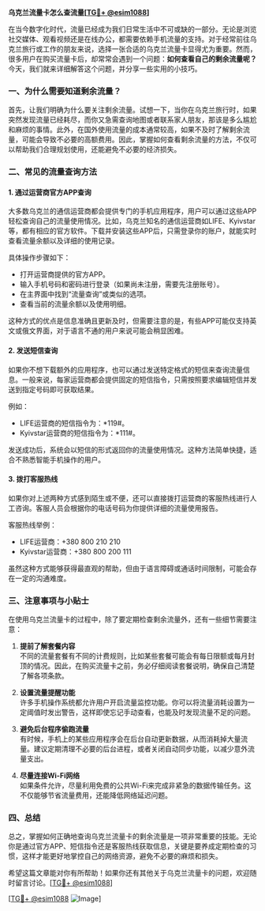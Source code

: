 **乌克兰流量卡怎么查流量[[TG💪+ @esim1088](https://t.me/s/esim1088)]**

在当今数字化时代，流量已经成为我们日常生活中不可或缺的一部分。无论是浏览社交媒体、观看视频还是在线办公，都需要依赖手机流量的支持。对于经常前往乌克兰旅行或工作的朋友来说，选择一张合适的乌克兰流量卡显得尤为重要。然而，很多用户在购买流量卡后，却常常会遇到一个问题：**如何查看自己的剩余流量呢？** 今天，我们就来详细解答这个问题，并分享一些实用的小技巧。

### 一、为什么需要知道剩余流量？

首先，让我们明确为什么要关注剩余流量。试想一下，当你在乌克兰旅行时，如果突然发现流量已经耗尽，而你又急需查询地图或者联系家人朋友，那该是多么尴尬和麻烦的事情。此外，在国外使用流量的成本通常较高，如果不及时了解剩余流量，可能会导致不必要的高额费用。因此，掌握如何查看剩余流量的方法，不仅可以帮助我们合理规划使用，还能避免不必要的经济损失。

### 二、常见的流量查询方法

#### 1. **通过运营商官方APP查询**
大多数乌克兰的通信运营商都会提供专门的手机应用程序，用户可以通过这些APP轻松查询自己的流量使用情况。比如，乌克兰知名的通信运营商如LIFE、Kyivstar等，都有相应的官方软件。下载并安装这些APP后，只需登录你的账户，就能实时查看流量余额以及详细的使用记录。

具体操作步骤如下：
- 打开运营商提供的官方APP。
- 输入手机号码和密码进行登录（如果尚未注册，需要先注册账号）。
- 在主界面中找到“流量查询”或类似的选项。
- 查看当前的流量余额以及使用明细。

这种方式的优点是信息准确且更新及时，但需要注意的是，有些APP可能仅支持英文或俄文界面，对于语言不通的用户来说可能会稍显困难。

#### 2. **发送短信查询**
如果你不想下载额外的应用程序，也可以通过发送特定格式的短信来查询流量信息。一般来说，每家运营商都会提供固定的短信指令，只需按照要求编辑短信并发送到指定号码即可获取结果。

例如：
- LIFE运营商的短信指令为：*119#。
- Kyivstar运营商的短信指令为：*111#。

发送成功后，系统会以短信的形式返回你的流量使用情况。这种方法简单快捷，适合不熟悉智能手机操作的用户。

#### 3. **拨打客服热线**
如果你对上述两种方式感到陌生或不便，还可以直接拨打运营商的客服热线进行人工咨询。客服人员会根据你的电话号码为你提供详细的流量使用报告。

客服热线举例：
- LIFE运营商：+380 800 210 210
- Kyivstar运营商：+380 800 200 111

虽然这种方式能够获得最直观的帮助，但由于语言障碍或通话时间限制，可能会存在一定的沟通难度。

### 三、注意事项与小贴士

在使用乌克兰流量卡的过程中，除了要定期检查剩余流量外，还有一些细节需要注意：

1. **提前了解套餐内容**  
   不同的流量套餐有不同的计费规则，比如某些套餐可能会有每日限额或每月封顶的情况。因此，在购买流量卡之前，务必仔细阅读套餐说明，确保自己清楚了解各项条款。

2. **设置流量提醒功能**  
   许多手机操作系统都允许用户开启流量监控功能。你可以将流量消耗设置为一定阈值时发出警告，这样即使忘记手动查看，也能及时发现流量不足的问题。

3. **避免后台程序偷跑流量**  
   有时候，手机上的某些应用程序会在后台自动更新数据，从而消耗掉大量流量。建议定期清理不必要的后台进程，或者关闭自动同步功能，以减少意外流量支出。

4. **尽量连接Wi-Fi网络**  
   如果条件允许，尽量利用免费的公共Wi-Fi来完成非紧急的数据传输任务。这不仅能够节省流量费用，还能降低网络延迟问题。

### 四、总结

总之，掌握如何正确地查询乌克兰流量卡的剩余流量是一项非常重要的技能。无论你是通过官方APP、短信指令还是客服热线获取信息，关键是要养成定期检查的习惯，这样才能更好地掌控自己的网络资源，避免不必要的麻烦和损失。

希望这篇文章能对你有所帮助！如果你还有其他关于乌克兰流量卡的问题，欢迎随时留言讨论。[[TG💪+ @esim1088](https://t.me/s/esim1088)]

[[TG💪+ @esim1088](https://t.me/s/esim1088) ![Image](https://i.postimg.cc/4NQfJmqS/Snipaste-2025-05-13-00-14-12.png)]